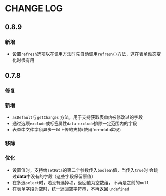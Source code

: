 # CHANGE LOG

## 0.8.9

### 新增

- 设置`refresh`选项以在调用方法时先自动调用`refresh()`方法，这在表单动态变化时很有用

## 0.7.8

### 修复

### 新增

- `asDefault`与`getChanges` 方法，用于支持获取表单内被修改过的字段
- 通过选项`exclude`或标签属性`data-exclude`排除一定范围内的字段
- 表单中文件字段异步一起上传的支持(使用formdata实现)

### 移除

### 优化

- 设置值时，支持给`setData`的第二个参数传入`boolean`值，当传入`true`时
会跳过**data**中没有的字段（这些字段保留原值）
- 在多选`select`时，若没有选择项，返回值为空数组， 不再是之前的`null`
- 在表单字段为空时，统一返回空字符串，不再返回 `undefined`